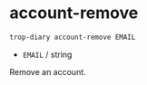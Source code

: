 # account-remove

```bash
trop-diary account-remove EMAIL
```

* `EMAIL` / string

Remove an account.
